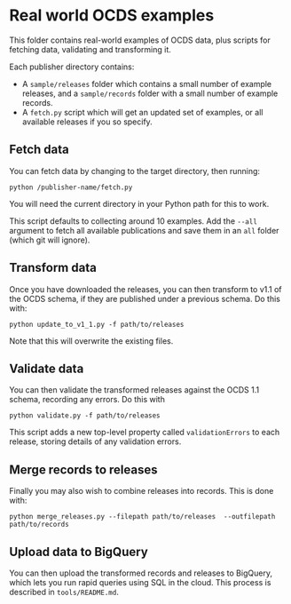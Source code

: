 Real world OCDS examples
========================

This folder contains real-world examples of OCDS data, plus scripts for fetching data, validating and transforming it.

Each publisher directory contains:

* A ```sample/releases``` folder which contains a small number of example releases, and a ```sample/records``` folder with a small number of example records.
* A ```fetch.py``` script which will get an updated set of examples, or all available releases if you so specify.

Fetch data
----------

You can fetch data by changing to the target directory, then running:

    python /publisher-name/fetch.py

You will need the current directory in your Python path for this to work.

This script defaults to collecting around 10 examples. Add the `--all` argument to fetch all available publications and save them in an `all` folder (which git will ignore).

Transform data
--------------

Once you have downloaded the releases, you can then transform to v1.1 of the OCDS schema, if they are published under a previous schema. Do this with:

    python update_to_v1_1.py -f path/to/releases

Note that this will overwrite the existing files.

Validate data
-------------

You can then validate the transformed releases against the OCDS 1.1 schema, recording any errors. Do this with

    python validate.py -f path/to/releases

This script adds a new top-level property called `validationErrors` to each release, storing details of any validation errors.

Merge records to releases
-------------------------

Finally you may also wish to combine releases into records. This is done with:

    python merge_releases.py --filepath path/to/releases  --outfilepath path/to/records

Upload data to BigQuery
-----------------------

You can then upload the transformed records and releases to BigQuery, which lets you run rapid queries using SQL in the cloud. This process is described in `tools/README.md`.
